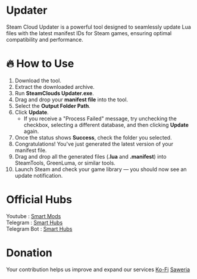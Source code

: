 # Updater
Steam Cloud Updater is a powerful tool designed to seamlessly update Lua files with the latest manifest IDs for Steam games, ensuring optimal compatibility and performance.

# **🔥 How to Use**
1. Download the tool.
2. Extract the downloaded archive.
3. Run **SteamClouds Updater.exe**.
4. Drag and drop your **manifest file** into the tool.
5. Select the **Output Folder Path**.
6. Click **Update**.
   * If you receive a "Process Failed" message, try unchecking the checkbox, selecting a different database, and then clicking **Update** again.
7. Once the status shows **Success**, check the folder you selected.
8. Congratulations! You've just generated the latest version of your manifest file.
9. Drag and drop all the generated files (**.lua** and **.manifest**) into SteamTools, GreenLuma, or similar tools.
10. Launch Steam and check your game library — you should now see an update notification.

# **Official Hubs**
Youtube : [Smart Mods](https://youtube.com/@smart_mods)<br>
Telegram : [Smart Hubs](https://t.me/smart_hubs)<br>
Telegram Bot : [Smart Hubs](https://t.me/steamcloudsbot)<br>

# **Donation**
Your contribution helps us improve and expand our services
[Ko-Fi](https://ko-fi.com/r3verseninja)
[Saweria](https://saweria.co/R3verseNinja)
